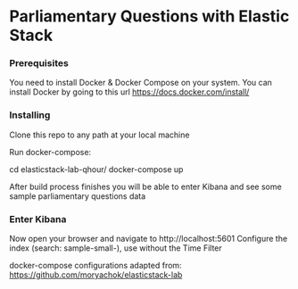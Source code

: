 # Parliamentary Questions with Elastic Stack

### Prerequisites

You need to install Docker & Docker Compose on your system. You can install Docker by going to this url
https://docs.docker.com/install/

### Installing

Clone this repo to any path at your local machine

Run docker-compose:

cd elasticstack-lab-qhour/
docker-compose up

After build process finishes you will be able to enter Kibana and see some sample parliamentary questions data

### Enter Kibana

Now open your browser and navigate to http://localhost:5601
Configure the index (search: sample-small-), use without the Time Filter

docker-compose configurations adapted from: https://github.com/moryachok/elasticstack-lab
